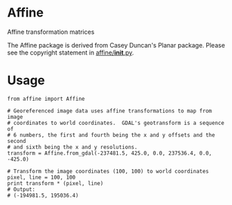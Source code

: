 Affine
======

Affine transformation matrices

The Affine package is derived from Casey Duncan's Planar package. Please see
the copyright statement in [affine/__init__.py](affine/__init__.py).

# Usage

    from affine import Affine
    
    # Georeferenced image data uses affine transformations to map from image
    # coordinates to world coordinates.  GDAL's geotransform is a sequence of
    # 6 numbers, the first and fourth being the x and y offsets and the second
    # and sixth being the x and y resolutions.
    transform = Affine.from_gdal(-237481.5, 425.0, 0.0, 237536.4, 0.0, -425.0)
    
    # Transform the image coordinates (100, 100) to world coordinates
    pixel, line = 100, 100
    print transform * (pixel, line)
    # Output:
    # (-194981.5, 195036.4)

